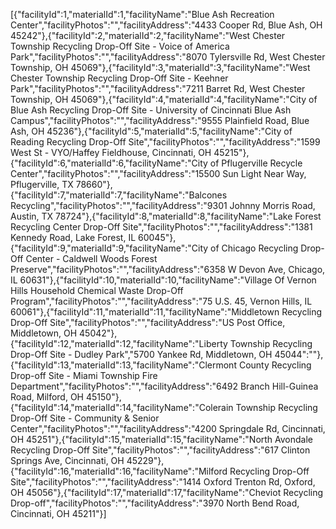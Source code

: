 [{"facilityId":1,"materialId":1,"facilityName":"Blue Ash Recreation Center","facilityPhotos":"","facilityAddress":"4433 Cooper Rd, Blue Ash, OH 45242"},{"facilityId":2,"materialId":2,"facilityName":"West ﻿Chester Township Recycling Drop-Off Site - Voice of America Park","facilityPhotos":"","facilityAddress":"8070 Tylersville Rd, West Chester Township, OH 45069"},{"facilityId":3,"materialId":3,"facilityName":"West ﻿Chester Township Recycling Drop-Off Site - Keehner Park","facilityPhotos":"","facilityAddress":"7211 Barret Rd, West Chester Township, OH 45069"},{"facilityId":4,"materialId":4,"facilityName":"City ﻿of Blue Ash Recycling Drop-Off Site - University of Cincinnati Blue Ash Campus","facilityPhotos":"","facilityAddress":"9555 Plainfield Road, Blue Ash, OH 45236"},{"facilityId":5,"materialId":5,"facilityName":"City ﻿of Reading Recycling Drop-Off Site","facilityPhotos":"","facilityAddress":"1599 ﻿West St ﻿- VYO/Haffey Fieldhouse, Cincinnati, OH 45215"},{"facilityId":6,"materialId":6,"facilityName":"City ﻿of Pflugerville Recycle Center","facilityPhotos":"","facilityAddress":"15500 ﻿Sun Light Near Way, Pflugerville, TX 78660"},{"facilityId":7,"materialId":7,"facilityName":"Balcones ﻿Recycling","facilityPhotos":"","facilityAddress":"9301 ﻿Johnny Morris ﻿Road, Austin, TX 78724"},{"facilityId":8,"materialId":8,"facilityName":"Lake ﻿Forest Recycling Center Drop-Off Site","facilityPhotos":"","facilityAddress":"1381 ﻿Kennedy Road, Lake Forest, IL 60045"},{"facilityId":9,"materialId":9,"facilityName":"City ﻿of Chicago Recycling Drop-Off Center - Caldwell Woods Forest Preserve","facilityPhotos":"","facilityAddress":"6358 ﻿W Devon Ave, Chicago, IL 60631"},{"facilityId":10,"materialId":10,"facilityName":"Village ﻿Of Vernon Hills Household Chemical Waste Drop-Off Program","facilityPhotos":"","facilityAddress":"75 ﻿U.S. 45, Vernon Hills, IL 60061"},{"facilityId":11,"materialId":11,"facilityName":"Middletown ﻿Recycling Drop-Off Site","facilityPhotos":"","facilityAddress":"US ﻿Post Office, Middletown, OH 45042"},{"facilityId":12,"materialId":12,"facilityName":"Liberty ﻿Township Recycling Drop-Off Site - Dudley Park","5700 ﻿Yankee Rd, Middletown, OH 45044":""},{"facilityId":13,"materialId":13,"facilityName":"Clermont ﻿County Recycling Drop-off Site - Miami Township Fire Department","facilityPhotos":"","facilityAddress":"6492 ﻿Branch Hill-Guinea Road, Milford, OH 45150"},{"facilityId":14,"materialId":14,"facilityName":"Colerain ﻿Township Recycling Drop-Off Site - Community & Senior Center","facilityPhotos":"","facilityAddress":"4200 ﻿Springdale Rd, Cincinnati, OH 45251"},{"facilityId":15,"materialId":15,"facilityName":"North ﻿Avondale Recycling Drop-Off Site","facilityPhotos":"","facilityAddress":"617 ﻿Clinton Springs Ave, Cincinnati, OH 45229"},{"facilityId":16,"materialId":16,"facilityName":"Milford ﻿Recycling Drop-Off Site","facilityPhotos":"","facilityAddress":"1414 ﻿Oxford Trenton Rd, Oxford, OH 45056"},{"facilityId":17,"materialId":17,"facilityName":"Cheviot ﻿Recycling Drop-off","facilityPhotos":"","facilityAddress":"3970 ﻿North Bend Road, Cincinnati, OH 45211"}]
